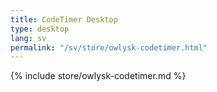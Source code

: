 ```yaml
---
title: CodeTimer Desktop
type: desktop
lang: sv
permalink: "/sv/store/owlysk-codetimer.html"
---
```


{% include store/owlysk-codetimer.md %}
 
